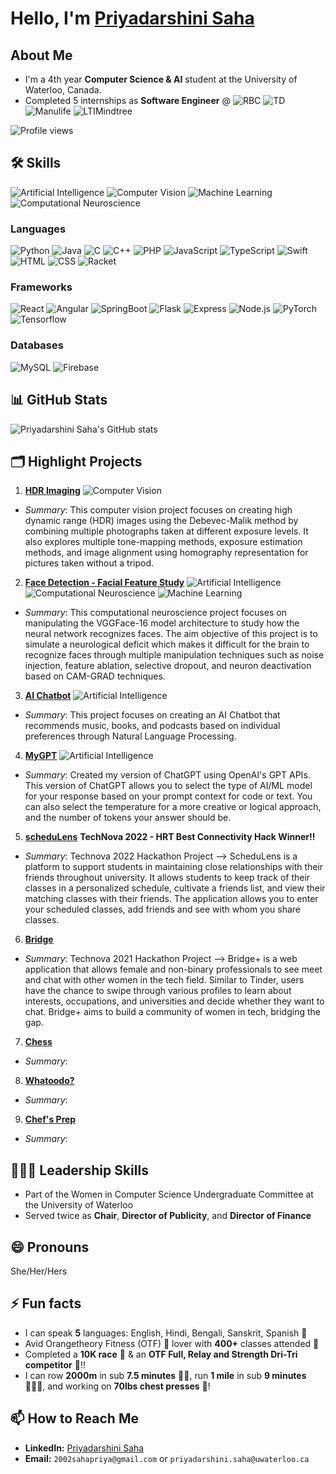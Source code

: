 # Hello, I'm [Priyadarshini Saha](https://2002sahapriya.github.io/priyadarshini-saha/)

## About Me
- I'm a 4th year **Computer Science & AI** student at the University of Waterloo, Canada.
- Completed 5 internships as **Software Engineer** @ 
![RBC](https://img.shields.io/badge/RBC-0071BC?style=flat-square&logoColor=white)
![TD](https://img.shields.io/badge/TD-20B2AA?style=flat-square&logoColor=white)
![Manulife](https://img.shields.io/badge/Manulife-134A8E?style=flat-square&logoColor=white)
![LTIMindtree](https://img.shields.io/badge/LTIMindtree-5867DD?style=flat-square&logoColor=white)


![Profile views](https://komarev.com/ghpvc/?username=2002sahapriya)


## 🛠️ Skills
![Artificial Intelligence](https://img.shields.io/badge/Artificial_Intelligence-1572B6?style=flat-square&logoColor=white)
![Computer Vision](https://img.shields.io/badge/Computer_Vision-1572B6?style=flat-square&logoColor=white)
![Machine Learning](https://img.shields.io/badge/Machine_Learning-1572B6?style=flat-square&logoColor=white)
![Computational Neuroscience](https://img.shields.io/badge/Computational_Neuroscience-1572B6?style=flat-square&logoColor=white)

### Languages
![Python](https://img.shields.io/badge/Python-3776AB?style=flat-square&logo=python&logoColor=white)
![Java](https://img.shields.io/badge/Java-007396?style=flat-square&logo=java&logoColor=white)
![C](https://img.shields.io/badge/C-00599C?style=flat-square&logo=c&logoColor=white)
![C++](https://img.shields.io/badge/C++-00599C?style=flat-square&logo=cplusplus&logoColor=white)
![PHP](https://img.shields.io/badge/PHP-777BB4?style=flat-square&logo=php&logoColor=white)
![JavaScript](https://img.shields.io/badge/JavaScript-F7DF1E?style=flat-square&logo=javascript&logoColor=black)
![TypeScript](https://img.shields.io/badge/TypeScript-007ACC?style=flat-square&logo=typescript&logoColor=white)
![Swift](https://img.shields.io/badge/Swift-FA7343?style=flat-square&logo=swift&logoColor=white)
![HTML](https://img.shields.io/badge/HTML-E34F26?style=flat-square&logo=html5&logoColor=white)
![CSS](https://img.shields.io/badge/CSS-1572B6?style=flat-square&logo=css3&logoColor=white)
![Racket](https://img.shields.io/badge/Racket-9F1D20?style=flat-square&logo=racket&logoColor=white)
  
### Frameworks
![React](https://img.shields.io/badge/React-20232A?style=flat-square&logo=react&logoColor=61DAFB)
![Angular](https://img.shields.io/badge/Angular-DD0031?style=flat-square&logo=angular&logoColor=white)
![SpringBoot](https://img.shields.io/badge/Spring_Boot-6DB33F?style=flat-square&logo=spring-boot&logoColor=white)
![Flask](https://img.shields.io/badge/Flask-000000?style=flat-square&logo=flask&logoColor=white)
![Express](https://img.shields.io/badge/Express-000000?style=flat-square&logo=express&logoColor=white)
![Node.js](https://img.shields.io/badge/Node.js-43853D?style=flat-square&logo=node.js&logoColor=white)
![PyTorch](https://img.shields.io/badge/PyTorch-EE4C2C?style=flat-square&logo=pytorch&logoColor=white)
![Tensorflow](https://img.shields.io/badge/Tensorflow-FF6F00?style=flat-square&logo=tensorflow&logoColor=white)

### Databases
![MySQL](https://img.shields.io/badge/SQL-4479A1?style=flat-square&logo=postgresql&logoColor=white)
![Firebase](https://img.shields.io/badge/Firebase-FFCA28?style=flat-square&logo=firebase&logoColor=black)


## 📊 GitHub Stats
![Priyadarshini Saha's GitHub stats](https://github-readme-stats.vercel.app/api?username=2002sahapriya&show_icons=true&theme=holi)

## 🗂️ Highlight Projects
1. **[HDR Imaging](https://github.com/2002sahapriya/HDR-Imaging)**
![Computer Vision](https://img.shields.io/badge/Computer_Vision-black?style=flat-square&logoColor=white)
  - *Summary*: This computer vision project focuses on creating high dynamic range (HDR) images using the Debevec-Malik method by combining multiple photographs taken at different exposure levels. It also explores multiple tone-mapping methods, exposure estimation methods, and image alignment using homography representation for pictures taken without a tripod.

2. **[Face Detection - Facial Feature Study](https://github.com/2002sahapriya/SYDE552-Final-Project)**
![Artificial Intelligence](https://img.shields.io/badge/Artificial_Intelligence-black?style=flat-square&logoColor=white)
![Computational Neuroscience](https://img.shields.io/badge/Computational_Neuroscience-black?style=flat-square&logoColor=white)
![Machine Learning](https://img.shields.io/badge/Machine_Learning-black?style=flat-square&logoColor=white)
  - *Summary*: This computational neuroscience project focuses on manipulating the VGGFace-16 model architecture to study how the neural network recognizes faces. The aim objective of this project is to simulate a neurological deficit which makes it difficult for the brain to recognize faces through multiple manipulation techniques such as noise injection, feature ablation, selective dropout, and neuron deactivation based on CAM-GRAD techniques.

3. **[AI Chatbot](https://github.com/2002sahapriya/Chatbot)**
![Artificial Intelligence](https://img.shields.io/badge/Artificial_Intelligence-black?style=flat-square&logoColor=white)
  - *Summary*: This project focuses on creating an AI Chatbot that recommends music, books, and podcasts based on individual preferences through Natural Language Processing. 

4. **[MyGPT](https://github.com/2002sahapriya/project-name)**
![Artificial Intelligence](https://img.shields.io/badge/Artificial_Intelligence-black?style=flat-square&logoColor=white)
  - *Summary*: Created my version of ChatGPT using OpenAI's GPT APIs. This version of ChatGPT allows you to select the type of AI/ML model for your response based on your prompt context for code or text. You can also select the temperature for a more creative or logical approach, and the number of tokens your answer should be. 

5. **[scheduLens](https://github.com/2002sahapriya/scheduLens)** **TechNova 2022 - HRT Best Connectivity Hack Winner!!**
  - *Summary*: Technova 2022 Hackathon Project --> ScheduLens is a platform to support students in maintaining close relationships with their friends throughout university. It allows students to keep track of their classes in a personalized schedule, cultivate a friends list, and view their matching classes with their friends. The application allows you to enter your scheduled classes, add friends and see with whom you share classes.
    
6. **[Bridge](https://github.com/2002sahapriya/bridge)**
  - *Summary*: Technova 2021 Hackathon Project --> Bridge+ is a web application that allows female and non-binary professionals to see meet and chat with other women in the tech field. Similar to Tinder, users have the chance to swipe through various profiles to learn about interests, occupations, and universities and decide whether they want to chat. Bridge+ aims to build a community of women in tech, bridging the gap.
  
7. **[Chess](https://github.com/2002sahapriya/Chess)**
  - *Summary*: 

8. **[Whatoodo?](https://github.com/2002sahapriya/whatoodo?)**
  - *Summary*: 

9. **[Chef's Prep](https://github.com/2002sahapriya/chefs-prep)**
  - *Summary*: 

## 👩🏻‍💼 Leadership Skills
- Part of the Women in Computer Science Undergraduate Committee at the University of Waterloo
- Served twice as **Chair**, **Director of Publicity**, and **Director of Finance**

## 😄 Pronouns
She/Her/Hers
  
## ⚡ Fun facts
- I can speak **5** languages: English, Hindi, Bengali, Sanskrit, Spanish 🙊
- Avid Orangetheory Fitness (OTF) 🍊 lover with **400+** classes attended 💪 
- Completed a **10K race** 💨 & an **OTF Full, Relay and Strength Dri-Tri competitor** 💪!!
- I can row **2000m** in sub **7.5 minutes** 🚣‍♀️, run **1 mile** in sub **9 minutes** 🏃🏻‍♀️, and working on **70lbs chest presses** 💪!

## 📫 How to Reach Me
- **LinkedIn:** [Priyadarshini Saha](https://www.linkedin.com/in/priyadarshinisaha/)
- **Email:** `2002sahapriya@gmail.com` or `priyadarshini.saha@uwaterloo.ca`




